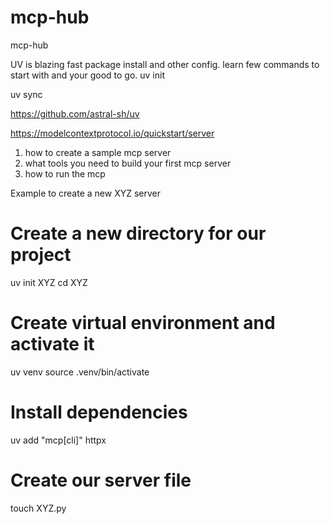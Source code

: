 # mcp-hub
mcp-hub


<!-- Why UV -->
UV is blazing fast package install and other config. learn few commands to start with and your good to go. 
uv init
<!-- update the python version .python-version and update in pyproject.toml -->
uv sync


https://github.com/astral-sh/uv

<!-- Motivation -->
https://modelcontextprotocol.io/quickstart/server

<!-- Getting started  -->
1. how to create a sample mcp server
2. what tools you need to build your first mcp server
3. how to run the mcp



Example to create a new XYZ server

# Create a new directory for our project
uv init XYZ
cd XYZ

# Create virtual environment and activate it
uv venv
source .venv/bin/activate

# Install dependencies
uv add "mcp[cli]" httpx

# Create our server file
touch XYZ.py